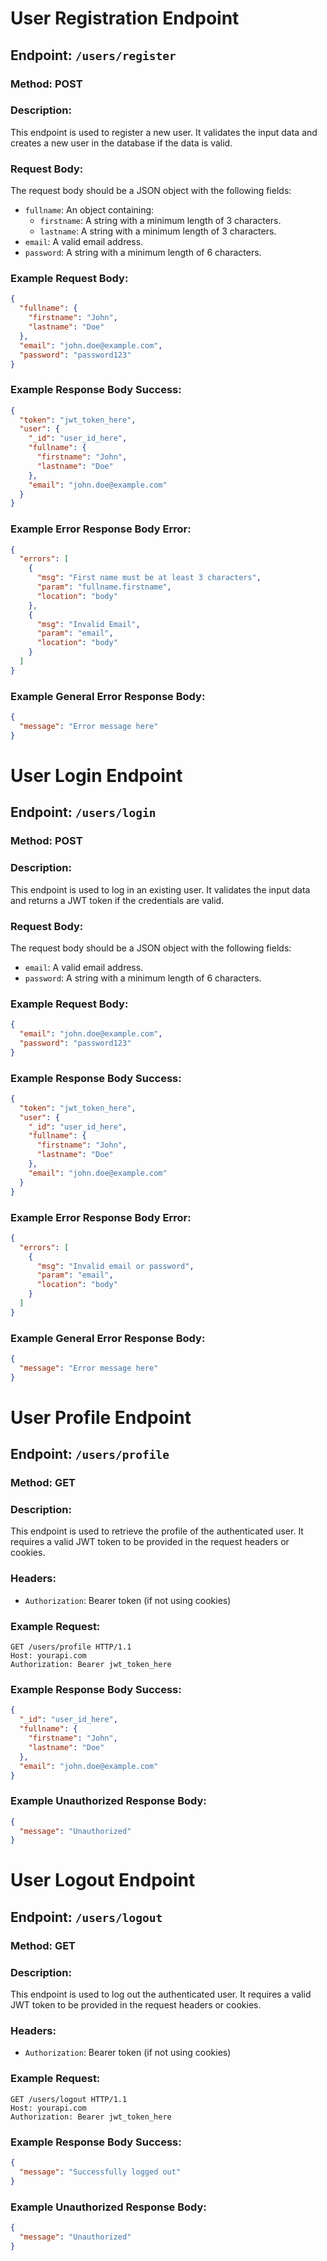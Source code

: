 # User Registration Endpoint

## Endpoint: `/users/register`

### Method: POST

### Description:

This endpoint is used to register a new user. It validates the input data and creates a new user in the database if the data is valid.

### Request Body:

The request body should be a JSON object with the following fields:

- `fullname`: An object containing:
  - `firstname`: A string with a minimum length of 3 characters.
  - `lastname`: A string with a minimum length of 3 characters.
- `email`: A valid email address.
- `password`: A string with a minimum length of 6 characters.

### Example Request Body:

```json
{
  "fullname": {
    "firstname": "John",
    "lastname": "Doe"
  },
  "email": "john.doe@example.com",
  "password": "password123"
}
```

### Example Response Body Success:

```json
{
  "token": "jwt_token_here",
  "user": {
    "_id": "user_id_here",
    "fullname": {
      "firstname": "John",
      "lastname": "Doe"
    },
    "email": "john.doe@example.com"
  }
}
```

### Example Error Response Body Error:

```json
{
  "errors": [
    {
      "msg": "First name must be at least 3 characters",
      "param": "fullname.firstname",
      "location": "body"
    },
    {
      "msg": "Invalid Email",
      "param": "email",
      "location": "body"
    }
  ]
}
```

### Example General Error Response Body:

```json
{
  "message": "Error message here"
}
```

# User Login Endpoint

## Endpoint: `/users/login`

### Method: POST

### Description:

This endpoint is used to log in an existing user. It validates the input data and returns a JWT token if the credentials are valid.

### Request Body:

The request body should be a JSON object with the following fields:

- `email`: A valid email address.
- `password`: A string with a minimum length of 6 characters.

### Example Request Body:

```json
{
  "email": "john.doe@example.com",
  "password": "password123"
}
```

### Example Response Body Success:

```json
{
  "token": "jwt_token_here",
  "user": {
    "_id": "user_id_here",
    "fullname": {
      "firstname": "John",
      "lastname": "Doe"
    },
    "email": "john.doe@example.com"
  }
}
```

### Example Error Response Body Error:

```json
{
  "errors": [
    {
      "msg": "Invalid email or password",
      "param": "email",
      "location": "body"
    }
  ]
}
```

### Example General Error Response Body:

```json
{
  "message": "Error message here"
}
```

# User Profile Endpoint

## Endpoint: `/users/profile`

### Method: GET

### Description:

This endpoint is used to retrieve the profile of the authenticated user. It requires a valid JWT token to be provided in the request headers or cookies.

### Headers:

- `Authorization`: Bearer token (if not using cookies)

### Example Request:

```http
GET /users/profile HTTP/1.1
Host: yourapi.com
Authorization: Bearer jwt_token_here
```

### Example Response Body Success:

```json
{
  "_id": "user_id_here",
  "fullname": {
    "firstname": "John",
    "lastname": "Doe"
  },
  "email": "john.doe@example.com"
}
```

### Example Unauthorized Response Body:

```json
{
  "message": "Unauthorized"
}
```

# User Logout Endpoint

## Endpoint: `/users/logout`

### Method: GET

### Description:

This endpoint is used to log out the authenticated user. It requires a valid JWT token to be provided in the request headers or cookies.

### Headers:

- `Authorization`: Bearer token (if not using cookies)

### Example Request:

```http
GET /users/logout HTTP/1.1
Host: yourapi.com
Authorization: Bearer jwt_token_here
```

### Example Response Body Success:

```json
{
  "message": "Successfully logged out"
}
```

### Example Unauthorized Response Body:

```json
{
  "message": "Unauthorized"
}
```
